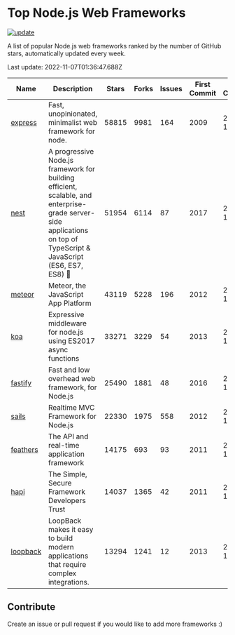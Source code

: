 # Top Node.js Web Frameworks

[![update](https://github.com/sunnysid3up/nodejs-web-frameworks/actions/workflows/update.yml/badge.svg)](https://github.com/sunnysid3up/nodejs-web-frameworks/actions/workflows/update.yml)

A list of popular Node.js web frameworks ranked by the number of GitHub stars, automatically updated every week.

Last update: 2022-11-07T01:36:47.688Z

| Name          | Description          | Stars                     | Forks          | Issues               | First Commit        | Last Commit         | Language          |
|---------------|----------------------|---------------------------|----------------|----------------------|---------------------|---------------------|-------------------|
| [express](https://github.com/expressjs/express) | Fast, unopinionated, minimalist web framework for node. | 58815 | 9981 | 164 | 2009 | 2022-11-07 | JS |
| [nest](https://github.com/nestjs/nest) | A progressive Node.js framework for building efficient, scalable, and enterprise-grade server-side applications on top of TypeScript & JavaScript (ES6, ES7, ES8) 🚀 | 51954 | 6114 | 87 | 2017 | 2022-11-07 | TS |
| [meteor](https://github.com/meteor/meteor) | Meteor, the JavaScript App Platform | 43119 | 5228 | 196 | 2012 | 2022-11-06 | JS |
| [koa](https://github.com/koajs/koa) | Expressive middleware for node.js using ES2017 async functions | 33271 | 3229 | 54 | 2013 | 2022-11-07 | JS |
| [fastify](https://github.com/fastify/fastify) | Fast and low overhead web framework, for Node.js | 25490 | 1881 | 48 | 2016 | 2022-11-06 | JS |
| [sails](https://github.com/balderdashy/sails) | Realtime MVC Framework for Node.js | 22330 | 1975 | 558 | 2012 | 2022-11-06 | JS |
| [feathers](https://github.com/feathersjs/feathers) | The API and real-time application framework | 14175 | 693 | 93 | 2011 | 2022-11-04 | TS |
| [hapi](https://github.com/hapijs/hapi) | The Simple, Secure Framework Developers Trust | 14037 | 1365 | 42 | 2011 | 2022-11-06 | JS |
| [loopback](https://github.com/strongloop/loopback) | LoopBack makes it easy to build modern applications that require complex integrations. | 13294 | 1241 | 12 | 2013 | 2022-11-06 | JS |

## Contribute 

Create an issue or pull request if you would like to add more frameworks :)